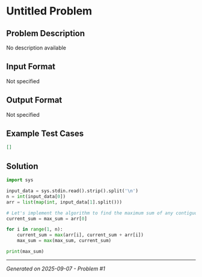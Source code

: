 # Untitled Problem

## Problem Description
No description available

## Input Format
Not specified

## Output Format
Not specified

## Example Test Cases
```json
[]
```

## Solution
```python
import sys

input_data = sys.stdin.read().strip().split('\n')
n = int(input_data[0])
arr = list(map(int, input_data[1].split()))

# Let's implement the algorithm to find the maximum sum of any contiguous subarray
current_sum = max_sum = arr[0]

for i in range(1, n):
    current_sum = max(arr[i], current_sum + arr[i])
    max_sum = max(max_sum, current_sum)

print(max_sum)
```

---
*Generated on 2025-09-07 - Problem #1*